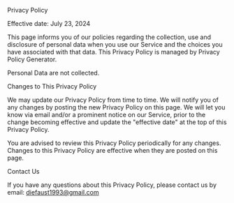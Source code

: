 Privacy Policy

Effective date: July 23, 2024

This page informs you of our policies regarding the collection, use and disclosure of personal data when you use our Service and the choices you have associated with that data. This Privacy Policy is managed by Privacy Policy Generator.

Personal Data are not collected.

Changes to This Privacy Policy

We may update our Privacy Policy from time to time. We will notify you of any changes by posting the new Privacy Policy on this page. We will let you know via email and/or a prominent notice on our Service, prior to the change becoming effective and update the "effective date" at the top of this Privacy Policy.

You are advised to review this Privacy Policy periodically for any changes. Changes to this Privacy Policy are effective when they are posted on this page.

Contact Us

If you have any questions about this Privacy Policy, please contact us by email: diefaust1993@gmail.com